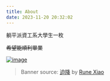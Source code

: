 ```yaml
---
title: About
date: 2023-11-20 20:32:02
---
```


躺平派資工系大學生一枚

~~希望能順利畢業~~

[![image](https://i.imgur.com/Ew9XGgW.jpg)](https://www.pixiv.net/artworks/82092913)

> Banner source: [迫降](https://www.pixiv.net/artworks/96660627) by [Rune Xiao](https://www.pixiv.net/users/44473246)